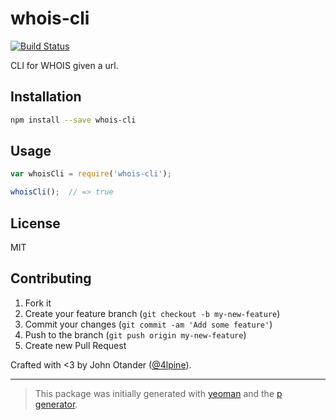 # whois-cli

[![Build Status](https://secure.travis-ci.org/johnotander/whois-cli.png?branch=master)](https://travis-ci.org/johnotander/whois-cli)

CLI for WHOIS given a url.

## Installation

```bash
npm install --save whois-cli
```

## Usage

```javascript
var whoisCli = require('whois-cli');

whoisCli();  // => true
```

## License

MIT

## Contributing

1. Fork it
2. Create your feature branch (`git checkout -b my-new-feature`)
3. Commit your changes (`git commit -am 'Add some feature'`)
4. Push to the branch (`git push origin my-new-feature`)
5. Create new Pull Request

Crafted with <3 by John Otander ([@4lpine](https://twitter.com/4lpine)).

***

> This package was initially generated with [yeoman](http://yeoman.io) and the [p generator](https://github.com/johnotander/generator-p.git).
